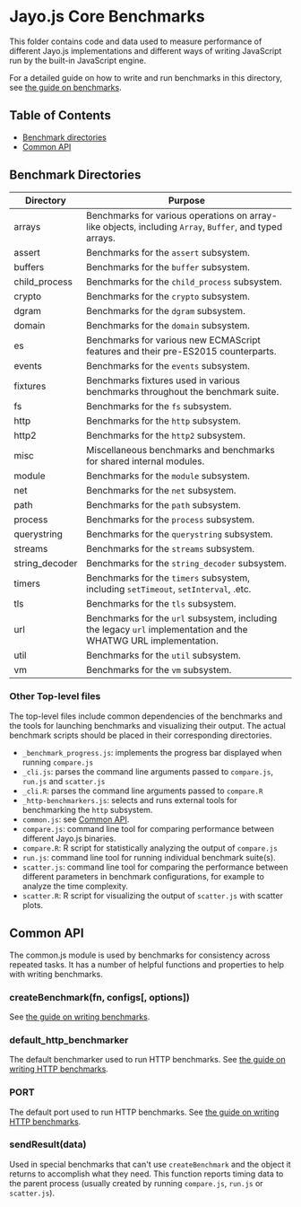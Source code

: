 # Jayo.js Core Benchmarks

This folder contains code and data used to measure performance
of different Jayo.js implementations and different ways of
writing JavaScript run by the built-in JavaScript engine.

For a detailed guide on how to write and run benchmarks in this
directory, see [the guide on benchmarks](../doc/guides/writing-and-running-benchmarks.md).

## Table of Contents

* [Benchmark directories](#benchmark-directories)
* [Common API](#common-api)

## Benchmark Directories

<table>
  <thead>
    <tr>
      <th>Directory</th>
      <th>Purpose</th>
    </tr>
  </thead>
  <tbody>
    <tr>
      <td>arrays</td>
      <td>
        Benchmarks for various operations on array-like objects,
        including <code>Array</code>, <code>Buffer</code>, and typed arrays.
      </td>
    </tr>
    <tr>
      <td>assert</td>
      <td>
        Benchmarks for the <code>assert</code> subsystem.
      </td>
    </tr>
    <tr>
      <td>buffers</td>
      <td>
        Benchmarks for the <code>buffer</code> subsystem.
      </td>
    </tr>
    <tr>
      <td>child_process</td>
      <td>
        Benchmarks for the <code>child_process</code> subsystem.
      </td>
    </tr>
    <tr>
      <td>crypto</td>
      <td>
        Benchmarks for the <code>crypto</code> subsystem.
      </td>
    </tr>
    <tr>
      <td>dgram</td>
      <td>
        Benchmarks for the <code>dgram</code> subsystem.
      </td>
    </tr>
    <tr>
      <td>domain</td>
      <td>
        Benchmarks for the <code>domain</code> subsystem.
      </td>
    </tr>
    <tr>
      <td>es</td>
      <td>
        Benchmarks for various new ECMAScript features and their
        pre-ES2015 counterparts.
      </td>
    </tr>
    <tr>
      <td>events</td>
      <td>
        Benchmarks for the <code>events</code> subsystem.
      </td>
    </tr>
    <tr>
      <td>fixtures</td>
      <td>
        Benchmarks fixtures used in various benchmarks throughout
        the benchmark suite.
      </td>
    </tr>
    <tr>
      <td>fs</td>
      <td>
        Benchmarks for the <code>fs</code> subsystem.
      </td>
    </tr>
    <tr>
      <td>http</td>
      <td>
        Benchmarks for the <code>http</code> subsystem.
      </td>
    </tr>
    <tr>
      <td>http2</td>
      <td>
        Benchmarks for the <code>http2</code> subsystem.
      </td>
    </tr>
    <tr>
      <td>misc</td>
      <td>
        Miscellaneous benchmarks and benchmarks for shared
        internal modules.
      </td>
    </tr>
    <tr>
      <td>module</td>
      <td>
        Benchmarks for the <code>module</code> subsystem.
      </td>
    </tr>
    <tr>
      <td>net</td>
      <td>
        Benchmarks for the <code>net</code> subsystem.
      </td>
    </tr>
    <tr>
      <td>path</td>
      <td>
        Benchmarks for the <code>path</code> subsystem.
      </td>
    </tr>
    <tr>
      <td>process</td>
      <td>
        Benchmarks for the <code>process</code> subsystem.
      </td>
    </tr>
    <tr>
      <td>querystring</td>
      <td>
        Benchmarks for the <code>querystring</code> subsystem.
      </td>
    </tr>
    <tr>
      <td>streams</td>
      <td>
        Benchmarks for the <code>streams</code> subsystem.
      </td>
    </tr>
    <tr>
      <td>string_decoder</td>
      <td>
        Benchmarks for the <code>string_decoder</code> subsystem.
      </td>
    </tr>
    <tr>
      <td>timers</td>
      <td>
        Benchmarks for the <code>timers</code> subsystem, including
        <code>setTimeout</code>, <code>setInterval</code>, .etc.
      </td>
    </tr>
    <tr>
      <td>tls</td>
      <td>
        Benchmarks for the <code>tls</code> subsystem.
      </td>
    </tr>
    <tr>
      <td>url</td>
      <td>
        Benchmarks for the <code>url</code> subsystem, including the legacy
        <code>url</code> implementation and the WHATWG URL implementation.
      </td>
    </tr>
    <tr>
      <td>util</td>
      <td>
        Benchmarks for the <code>util</code> subsystem.
      </td>
    </tr>
    <tr>
      <td>vm</td>
      <td>
        Benchmarks for the <code>vm</code> subsystem.
      </td>
    </tr>
  </tbody>
</table>

### Other Top-level files

The top-level files include common dependencies of the benchmarks
and the tools for launching benchmarks and visualizing their output.
The actual benchmark scripts should be placed in their corresponding
directories.

* `_benchmark_progress.js`: implements the progress bar displayed
  when running `compare.js`
* `_cli.js`: parses the command line arguments passed to `compare.js`,
  `run.js` and `scatter.js`
* `_cli.R`: parses the command line arguments passed to `compare.R`
* `_http-benchmarkers.js`: selects and runs external tools for benchmarking
  the `http` subsystem.
* `common.js`: see [Common API](#common-api).
* `compare.js`: command line tool for comparing performance between different
  Jayo.js binaries.
* `compare.R`: R script for statistically analyzing the output of
  `compare.js`
* `run.js`: command line tool for running individual benchmark suite(s).
* `scatter.js`: command line tool for comparing the performance
  between different parameters in benchmark configurations,
  for example to analyze the time complexity.
* `scatter.R`: R script for visualizing the output of `scatter.js` with
  scatter plots.

## Common API

The common.js module is used by benchmarks for consistency across repeated
tasks. It has a number of helpful functions and properties to help with
writing benchmarks.

### createBenchmark(fn, configs[, options])

See [the guide on writing benchmarks](../doc/guides/writing-and-running-benchmarks.md#basics-of-a-benchmark).

### default\_http\_benchmarker

The default benchmarker used to run HTTP benchmarks.
See [the guide on writing HTTP benchmarks](../doc/guides/writing-and-running-benchmarks.md#creating-an-http-benchmark).


### PORT

The default port used to run HTTP benchmarks.
See [the guide on writing HTTP benchmarks](../doc/guides/writing-and-running-benchmarks.md#creating-an-http-benchmark).

### sendResult(data)

Used in special benchmarks that can't use `createBenchmark` and the object
it returns to accomplish what they need. This function reports timing
data to the parent process (usually created by running `compare.js`, `run.js` or
`scatter.js`).

